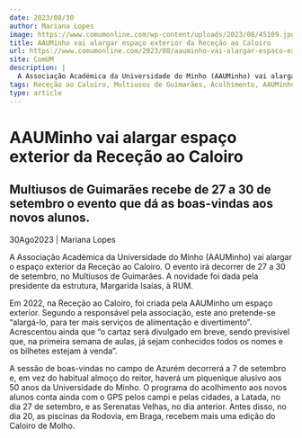```yaml
---
date: 2023/08/30
author: Mariana Lopes
image: https://www.comumonline.com/wp-content/uploads/2023/08/45109.jpg
title: AAUMinho vai alargar espaço exterior da Receção ao Caloiro
url: https://www.comumonline.com/2023/08/aauminho-vai-alargar-espaco-exterior-da-rececao-ao-caloiro/
site: ComUM
description: |
  A Associação Académica da Universidade do Minho (AAUMinho) vai alargar o espaço exterior da Receção ao Caloiro que irá decorrer de 27 a 30 de setembro.
tags: Receção ao Caloiro, Multiusos de Guimarães, Acolhimento, AAUMinho, Margarida Isaías
type: article
---
```



# AAUMinho vai alargar espaço exterior da Receção ao Caloiro

## Multiusos de Guimarães recebe de 27 a 30 de setembro o evento que dá as boas-vindas aos novos alunos.

30Ago2023 | Mariana Lopes

A Associação Académica da Universidade do Minho (AAUMinho) vai alargar o espaço exterior da Receção ao Caloiro. O evento irá decorrer de 27 a 30 de setembro, no Multiusos de Guimarães. A novidade foi dada pela presidente da estrutura, Margarida Isaías, à RUM.

Em 2022, na Receção ao Caloiro, foi criada pela AAUMinho um espaço exterior. Segundo a responsável pela associação, este ano pretende-se “alargá-lo, para ter mais serviços de alimentação e divertimento”. Acrescentou ainda que “o cartaz será divulgado em breve, sendo previsível que, na primeira semana de aulas, já sejam conhecidos todos os nomes e os bilhetes estejam à venda”.

A sessão de boas-vindas no campo de Azurém decorrerá a 7 de setembro e, em vez do habitual almoço do reitor, haverá um piquenique alusivo aos 50 anos da Universidade do Minho. O programa do acolhimento aos novos alunos conta ainda com o GPS pelos campi e pelas cidades, a Latada, no dia 27 de setembro, e as Serenatas Velhas, no dia anterior. Antes disso, no dia 20, as piscinas da Rodovia, em Braga, recebem mais uma edição do Caloiro de Molho.
